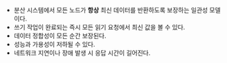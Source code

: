 - 분산 시스템에서 모든 노드가 **항상** 최신 데이터를 반환하도록 보장하는 일관성 모델이다.
- 쓰기 작업이 완료되는 즉시 모든 읽기 요청에서 최신 값을 볼 수 있다.
- 데이터 정합성이 모든 순간 보장된다.
- 성능과 가용성이 저하될 수 있다.
- 네트워크 지연이나 장애 발생 시 응답 시간이 길어진다.